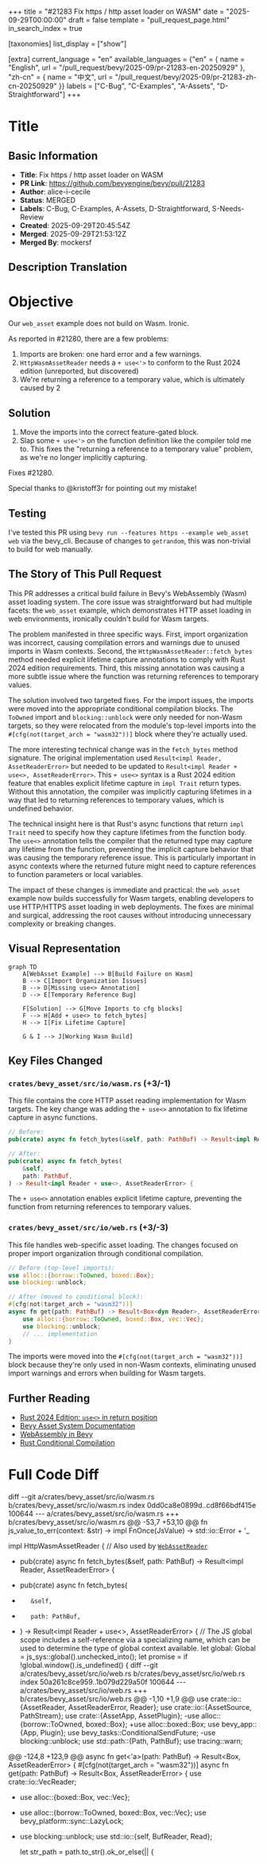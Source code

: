 +++
title = "#21283 Fix https / http asset loader on WASM"
date = "2025-09-29T00:00:00"
draft = false
template = "pull_request_page.html"
in_search_index = true

[taxonomies]
list_display = ["show"]

[extra]
current_language = "en"
available_languages = {"en" = { name = "English", url = "/pull_request/bevy/2025-09/pr-21283-en-20250929" }, "zh-cn" = { name = "中文", url = "/pull_request/bevy/2025-09/pr-21283-zh-cn-20250929" }}
labels = ["C-Bug", "C-Examples", "A-Assets", "D-Straightforward"]
+++

# Title

## Basic Information
- **Title**: Fix https / http asset loader on WASM
- **PR Link**: https://github.com/bevyengine/bevy/pull/21283
- **Author**: alice-i-cecile
- **Status**: MERGED
- **Labels**: C-Bug, C-Examples, A-Assets, D-Straightforward, S-Needs-Review
- **Created**: 2025-09-29T20:45:54Z
- **Merged**: 2025-09-29T21:53:12Z
- **Merged By**: mockersf

## Description Translation

# Objective

Our `web_asset` example does not build on Wasm. Ironic.

As reported in #21280, there are a few problems:

1. Imports are broken: one hard error and a few warnings.
2. `HttpWasmAssetReader` needs a `+ use<'>` to conform to the Rust 2024 edition (unreported, but discovered)
3. We're returning a reference to a temporary value, which is ultimately caused by 2

## Solution

1. Move the imports into the correct feature-gated block.
2. Slap some `+ use<'>` on the function definition like the compiler told me to. This fixes the "returning a reference to a temporary value" problem, as we're no longer implicitly capturing.

Fixes #21280.

Special thanks to @kristoff3r for pointing out my mistake!

## Testing

I've tested this PR using `bevy run --features https --example web_asset web` via the bevy_cli. Because of changes to `getrandom`, this was non-trivial to build for web manually.

## The Story of This Pull Request

This PR addresses a critical build failure in Bevy's WebAssembly (Wasm) asset loading system. The core issue was straightforward but had multiple facets: the `web_asset` example, which demonstrates HTTP asset loading in web environments, ironically couldn't build for Wasm targets.

The problem manifested in three specific ways. First, import organization was incorrect, causing compilation errors and warnings due to unused imports in Wasm contexts. Second, the `HttpWasmAssetReader::fetch_bytes` method needed explicit lifetime capture annotations to comply with Rust 2024 edition requirements. Third, this missing annotation was causing a more subtle issue where the function was returning references to temporary values.

The solution involved two targeted fixes. For the import issues, the imports were moved into the appropriate conditional compilation blocks. The `ToOwned` import and `blocking::unblock` were only needed for non-Wasm targets, so they were relocated from the module's top-level imports into the `#[cfg(not(target_arch = "wasm32"))]` block where they're actually used.

The more interesting technical change was in the `fetch_bytes` method signature. The original implementation used `Result<impl Reader, AssetReaderError>` but needed to be updated to `Result<impl Reader + use<>, AssetReaderError>`. This `+ use<>` syntax is a Rust 2024 edition feature that enables explicit lifetime capture in `impl Trait` return types. Without this annotation, the compiler was implicitly capturing lifetimes in a way that led to returning references to temporary values, which is undefined behavior.

The technical insight here is that Rust's async functions that return `impl Trait` need to specify how they capture lifetimes from the function body. The `use<>` annotation tells the compiler that the returned type may capture any lifetime from the function, preventing the implicit capture behavior that was causing the temporary reference issue. This is particularly important in async contexts where the returned future might need to capture references to function parameters or local variables.

The impact of these changes is immediate and practical: the `web_asset` example now builds successfully for Wasm targets, enabling developers to use HTTP/HTTPS asset loading in web deployments. The fixes are minimal and surgical, addressing the root causes without introducing unnecessary complexity or breaking changes.

## Visual Representation

```mermaid
graph TD
    A[WebAsset Example] --> B[Build Failure on Wasm]
    B --> C[Import Organization Issues]
    B --> D[Missing use<> Annotation]
    D --> E[Temporary Reference Bug]
    
    F[Solution] --> G[Move Imports to cfg blocks]
    F --> H[Add + use<> to fetch_bytes]
    H --> I[Fix Lifetime Capture]
    
    G & I --> J[Working Wasm Build]
```

## Key Files Changed

### `crates/bevy_asset/src/io/wasm.rs` (+3/-1)

This file contains the core HTTP asset reading implementation for Wasm targets. The key change was adding the `+ use<>` annotation to fix lifetime capture in async functions.

```rust
// Before:
pub(crate) async fn fetch_bytes(&self, path: PathBuf) -> Result<impl Reader, AssetReaderError> {

// After:
pub(crate) async fn fetch_bytes(
    &self,
    path: PathBuf,
) -> Result<impl Reader + use<>, AssetReaderError> {
```

The `+ use<>` annotation enables explicit lifetime capture, preventing the function from returning references to temporary values.

### `crates/bevy_asset/src/io/web.rs` (+3/-3)

This file handles web-specific asset loading. The changes focused on proper import organization through conditional compilation.

```rust
// Before (top-level imports):
use alloc::{borrow::ToOwned, boxed::Box};
use blocking::unblock;

// After (moved to conditional block):
#[cfg(not(target_arch = "wasm32"))]
async fn get(path: PathBuf) -> Result<Box<dyn Reader>, AssetReaderError> {
    use alloc::{borrow::ToOwned, boxed::Box, vec::Vec};
    use blocking::unblock;
    // ... implementation
}
```

The imports were moved into the `#[cfg(not(target_arch = "wasm32"))]` block because they're only used in non-Wasm contexts, eliminating unused import warnings and errors when building for Wasm targets.

## Further Reading

- [Rust 2024 Edition: `use<>` in return position](https://blog.rust-lang.org/2023/12/28/impl-trait-in-type-alias.html)
- [Bevy Asset System Documentation](https://bevyengine.org/learn/quick-start/assets/)
- [WebAssembly in Bevy](https://bevyengine.org/learn/quick-start/platforms/wasm/)
- [Rust Conditional Compilation](https://doc.rust-lang.org/reference/conditional-compilation.html)

# Full Code Diff
diff --git a/crates/bevy_asset/src/io/wasm.rs b/crates/bevy_asset/src/io/wasm.rs
index 0dd0ca8e0899d..cd8f66bdf415e 100644
--- a/crates/bevy_asset/src/io/wasm.rs
+++ b/crates/bevy_asset/src/io/wasm.rs
@@ -53,7 +53,10 @@ fn js_value_to_err(context: &str) -> impl FnOnce(JsValue) -> std::io::Error + '_
 
 impl HttpWasmAssetReader {
     // Also used by [`WebAssetReader`](crate::web::WebAssetReader)
-    pub(crate) async fn fetch_bytes(&self, path: PathBuf) -> Result<impl Reader, AssetReaderError> {
+    pub(crate) async fn fetch_bytes(
+        &self,
+        path: PathBuf,
+    ) -> Result<impl Reader + use<>, AssetReaderError> {
         // The JS global scope includes a self-reference via a specializing name, which can be used to determine the type of global context available.
         let global: Global = js_sys::global().unchecked_into();
         let promise = if !global.window().is_undefined() {
diff --git a/crates/bevy_asset/src/io/web.rs b/crates/bevy_asset/src/io/web.rs
index 50a261c8ce959..1b079d229a50f 100644
--- a/crates/bevy_asset/src/io/web.rs
+++ b/crates/bevy_asset/src/io/web.rs
@@ -1,10 +1,9 @@
 use crate::io::{AssetReader, AssetReaderError, Reader};
 use crate::io::{AssetSource, PathStream};
 use crate::{AssetApp, AssetPlugin};
-use alloc::{borrow::ToOwned, boxed::Box};
+use alloc::boxed::Box;
 use bevy_app::{App, Plugin};
 use bevy_tasks::ConditionalSendFuture;
-use blocking::unblock;
 use std::path::{Path, PathBuf};
 use tracing::warn;
 
@@ -124,8 +123,9 @@ async fn get<'a>(path: PathBuf) -> Result<Box<dyn Reader>, AssetReaderError> {
 #[cfg(not(target_arch = "wasm32"))]
 async fn get(path: PathBuf) -> Result<Box<dyn Reader>, AssetReaderError> {
     use crate::io::VecReader;
-    use alloc::{boxed::Box, vec::Vec};
+    use alloc::{borrow::ToOwned, boxed::Box, vec::Vec};
     use bevy_platform::sync::LazyLock;
+    use blocking::unblock;
     use std::io::{self, BufReader, Read};
 
     let str_path = path.to_str().ok_or_else(|| {